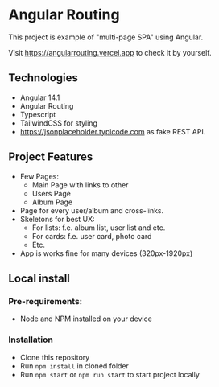 # Angular Routing

This project is example of "multi-page SPA" using Angular.

Visit https://angularrouting.vercel.app to check it by yourself.

## Technologies

- Angular 14.1
- Angular Routing
- Typescript
- TailwindCSS for styling
- https://jsonplaceholder.typicode.com as fake REST API.

## Project Features

- Few Pages:
  - Main Page with links to other
  - Users Page
  - Album Page
- Page for every user/album and cross-links.
- Skeletons for best UX:
  - For lists: f.e. album list, user list and etc.
  - For cards: f.e. user card, photo card
  - Etc.
- App is works fine for many devices (320px-1920px)

## Local install

### Pre-requirements:

- Node and NPM installed on your device

### Installation

- Clone this repository
- Run `npm install` in cloned folder
- Run `npm start` or `npm run start` to start project locally
